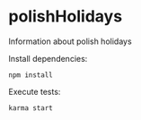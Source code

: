 # polishHolidays
Information about polish holidays

Install dependencies:

<code>npm install</code>

Execute tests:

<code>karma start</code>



